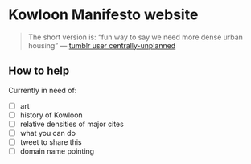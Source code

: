 # Kowloon Manifesto website

> The short version is: “fun way to say we need more dense urban housing”
> — [tumblr user centrally-unplanned](https://web.archive.org/web/20220624035228/https://centrally-unplanned.tumblr.com/post/684016869875843072/hey-asking-if-you-could-please-clarify-what-you)

## How to help

Currently in need of:

- [ ] art
- [ ] history of Kowloon
- [ ] relative densities of major cites
- [ ] what you can do
- [ ] tweet to share this
- [ ] domain name pointing
